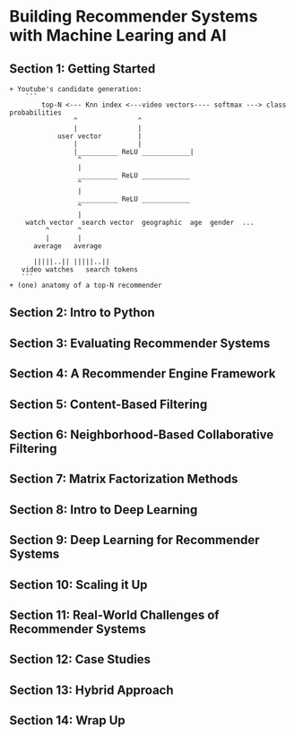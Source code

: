 # Building Recommender Systems with Machine Learing and AI

## Section 1: Getting Started

	+ Youtube's candidate generation:
		```
			top-N <--- Knn index <---video vectors---- softmax ---> class probabilities
					^				^	
					|				|
				user vector 		|
					|				|
					|__________ ReLU ____________|
					 ^
					 |
					 __________ ReLU ____________
					 ^
					 |
					 __________ ReLU ____________	
					 ^
					 |
		watch vector  search vector	 geographic  age  gender  ...
		     ^		 ^
		     |		 |
		  average	average

		  |||||..||	|||||..||
	   video watches   search tokens		 
	   ```
	+ (one) anatomy of a top-N recommender




## Section 2: Intro to Python

## Section 3: Evaluating Recommender Systems

## Section 4: A Recommender Engine Framework 

## Section 5: Content-Based Filtering 

## Section 6: Neighborhood-Based Collaborative Filtering 

## Section 7: Matrix Factorization Methods 

## Section 8: Intro to Deep Learning 

## Section 9: Deep Learning for Recommender Systems

## Section 10: Scaling it Up 

## Section 11: Real-World Challenges of Recommender Systems 

## Section 12: Case Studies

## Section 13: Hybrid Approach 

## Section 14: Wrap Up
